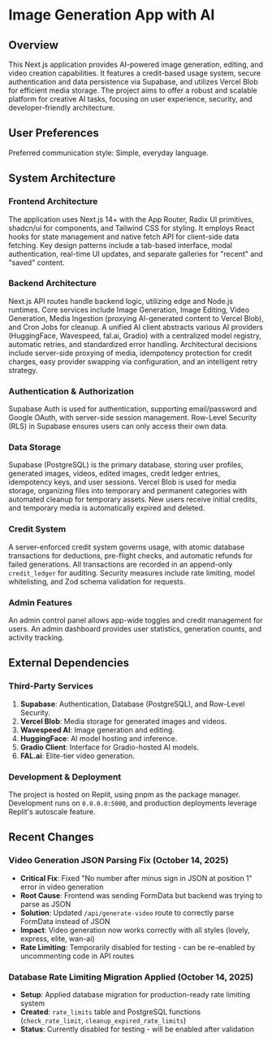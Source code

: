 # Image Generation App with AI

## Overview
This Next.js application provides AI-powered image generation, editing, and video creation capabilities. It features a credit-based usage system, secure authentication and data persistence via Supabase, and utilizes Vercel Blob for efficient media storage. The project aims to offer a robust and scalable platform for creative AI tasks, focusing on user experience, security, and developer-friendly architecture.

## User Preferences
Preferred communication style: Simple, everyday language.

## System Architecture

### Frontend Architecture
The application uses Next.js 14+ with the App Router, Radix UI primitives, shadcn/ui for components, and Tailwind CSS for styling. It employs React hooks for state management and native fetch API for client-side data fetching. Key design patterns include a tab-based interface, modal authentication, real-time UI updates, and separate galleries for "recent" and "saved" content.

### Backend Architecture
Next.js API routes handle backend logic, utilizing edge and Node.js runtimes. Core services include Image Generation, Image Editing, Video Generation, Media Ingestion (proxying AI-generated content to Vercel Blob), and Cron Jobs for cleanup. A unified AI client abstracts various AI providers (HuggingFace, Wavespeed, fal.ai, Gradio) with a centralized model registry, automatic retries, and standardized error handling. Architectural decisions include server-side proxying of media, idempotency protection for credit charges, easy provider swapping via configuration, and an intelligent retry strategy.

### Authentication & Authorization
Supabase Auth is used for authentication, supporting email/password and Google OAuth, with server-side session management. Row-Level Security (RLS) in Supabase ensures users can only access their own data.

### Data Storage
Supabase (PostgreSQL) is the primary database, storing user profiles, generated images, videos, edited images, credit ledger entries, idempotency keys, and user sessions. Vercel Blob is used for media storage, organizing files into temporary and permanent categories with automated cleanup for temporary assets. New users receive initial credits, and temporary media is automatically expired and deleted.

### Credit System
A server-enforced credit system governs usage, with atomic database transactions for deductions, pre-flight checks, and automatic refunds for failed generations. All transactions are recorded in an append-only `credit_ledger` for auditing. Security measures include rate limiting, model whitelisting, and Zod schema validation for requests.

### Admin Features
An admin control panel allows app-wide toggles and credit management for users. An admin dashboard provides user statistics, generation counts, and activity tracking.

## External Dependencies

### Third-Party Services
1.  **Supabase**: Authentication, Database (PostgreSQL), and Row-Level Security.
2.  **Vercel Blob**: Media storage for generated images and videos.
3.  **Wavespeed AI**: Image generation and editing.
4.  **HuggingFace**: AI model hosting and inference.
5.  **Gradio Client**: Interface for Gradio-hosted AI models.
6.  **FAL.ai**: Elite-tier video generation.

### Development & Deployment
The project is hosted on Replit, using pnpm as the package manager. Development runs on `0.0.0.0:5000`, and production deployments leverage Replit's autoscale feature.

## Recent Changes

### Video Generation JSON Parsing Fix (October 14, 2025)
- **Critical Fix**: Fixed "No number after minus sign in JSON at position 1" error in video generation
- **Root Cause**: Frontend was sending FormData but backend was trying to parse as JSON
- **Solution**: Updated `/api/generate-video` route to correctly parse FormData instead of JSON
- **Impact**: Video generation now works correctly with all styles (lovely, express, elite, wan-ai)
- **Rate Limiting**: Temporarily disabled for testing - can be re-enabled by uncommenting code in API routes

### Database Rate Limiting Migration Applied (October 14, 2025)
- **Setup**: Applied database migration for production-ready rate limiting system
- **Created**: `rate_limits` table and PostgreSQL functions (`check_rate_limit`, `cleanup_expired_rate_limits`)
- **Status**: Currently disabled for testing - will be enabled after validation